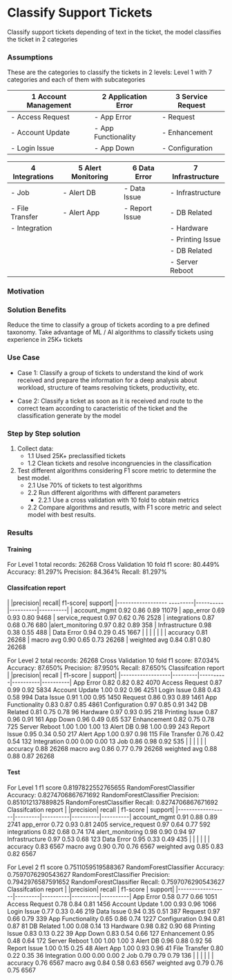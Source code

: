 # Classify Support Tickets 
Classify support tickets depending of text in the ticket, the model classifies the ticket in 2 categories

### Assumptions
These are the categories to classify the tickets in 2 levels: Level 1 with 7 categories and each of them with subcategories

|1 Account Management | 2 Application Error  | 3 Service Request |
|---------------------|----------------------|-------------------|
|  - Access Request   |   - App Error        |   - Request       |
|  - Account Update   |   - App Functionality|  - Enhancement    |
|  - Login Issue      |   - App Down         |   - Configuration |
  

|4 Integrations    | 5 Alert Monitoring  | 6 Data Error      |7 Infrastructure   |
|------------------|---------------------|-------------------|-------------------|
|  - Job           |   - Alert DB        |   - Data Issue    |  - Infrastructure |
|  - File Transfer |   - Alert App       |  - Report Issue   |  - DB Related     |
|  - Integration   |                     |                   |  - Hardware       |
|                  |                     |                   |  - Printing Issue |
|                  |                     |                   |  - DB Related     |
|                  |                     |                   |  - Server Reboot  |

### Motivation
### Solution Benefits
Reduce the time to classify a group of tickets acording to a pre defined taxonomy.
Take advantage of ML / AI algorithms to classify tickets using experience in 25K+ tickets
### Use Case
- Case 1:
  Classify a group of tickets to understand the kind of work received and prepare the information for a deep analysis about workload, structure of teams resolving tickets, productivity, etc.
  
- Case 2:
  Classify a ticket as soon as it is received and route to the correct team according to caracteristic of the ticket and the classification generate by the model
### Step by Step solution
1) Collect data:
    - 1.1 Used 25K+ preclassified tickets
    - 1.2 Clean tickets and resolve incongruencies in the classification
2) Test different algorithms considering F1 score metric to determine the best model.
    - 2.1 Use 70% of tickets to test algorithms
    - 2.2 Run different algorithms with different parameters
      - 2.2.1 Use a cross validation with 10 fold to obtain metrics
    - 2.2 Compare algorithms and resutls, with F1 score metric and select model with best results.
    
### Results

#### Training

For Level 1
total records:    26268
Cross Validation  10 fold
f1 score:         80.449%
Accuracy:         81.297%
Precision:        84.364%
Recall:           81.297%
#### Classifcation report
|                  |precision|    recall|  f1-score|   support|
|------------------ ---------|----------|----------|----------|
|    account_mgmt       0.92      0.86      0.89     11079
|       app_error       0.69      0.93      0.80      9468
| service_request       0.97      0.62      0.76      2528
|    integrations       0.87      0.68      0.76       680
|alert_monitoring       0.97      0.82      0.89       358
|  Infrastructure       0.98      0.38      0.55       488
|      Data Error       0.94      0.29      0.45      1667
|                  |         |          |          |          |
|        accuracy                           0.81     26268
|       macro avg       0.90      0.65      0.73     26268
|    weighted avg       0.84      0.81      0.80     26268

For Level 2
total records:    26268
Cross Validation  10 fold
f1 score:         87.034%
Accuracy:         87.650%
Precision:        87.950%
Recall:           87.650%
Classifcation report
|                  |precision|   recall | f1-score |   support|
|------------------|---------|----------|----------|----------|
        App Error       0.82      0.82      0.82      4070
   Access Request       0.87      0.99      0.92      5834
   Account Update       1.00      0.92      0.96      4251
      Login Issue       0.88      0.43      0.58       994
       Data Issue       0.91      1.00      0.95      1450
          Request       0.86      0.93      0.89      1461
App Functionality       0.83      0.87      0.85      4861
    Configuration       0.97      0.85      0.91       342
       DB Related       0.81      0.75      0.78        96
         Hardware       0.97      0.93      0.95       218
   Printing Issue       0.87      0.96      0.91       161
         App Down       0.96      0.49      0.65       537
      Enhancement       0.82      0.75      0.78       725
    Server Reboot       1.00      1.00      1.00        13
         Alert DB       0.98      1.00      0.99       243
     Report Issue       0.95      0.34      0.50       217
        Alert App       1.00      0.97      0.98       115
    File Transfer       0.76      0.42      0.54       132
      Integration       0.00      0.00      0.00        13
              Job       0.86      0.98      0.92       535
|                  |         |          |          |          |
         accuracy                           0.88     26268
        macro avg       0.86      0.77      0.79     26268
     weighted avg       0.88      0.88      0.87     26268
     
 
 #### Test
 For Level 1
 f1 score 0.8197822552765655
RandomForestClassifier Accuracy:  0.8274706867671692
RandomForestClassifier Precision: 0.851012137889825
RandomForestClassifier Recall:    0.8274706867671692
Classifcation report
|                  |precision|   recall | f1-score |   support|
|------------------|---------|----------|----------|----------|
    account_mgmt       0.91      0.88      0.89      2741
       app_error       0.72      0.93      0.81      2405
 service_request       0.97      0.64      0.77       592
    integrations       0.82      0.68      0.74       174
alert_monitoring       0.98      0.90      0.94        97
  Infrastructure       0.97      0.53      0.68       123
      Data Error       0.95      0.33      0.49       435
|                  |         |          |          |          |
        accuracy                           0.83      6567
       macro avg       0.90      0.70      0.76      6567
    weighted avg       0.85      0.83      0.82      6567

For Level 2
f1 score 0.7511059519588367
RandomForestClassifier Accuracy: 0.7597076290543627
RandomForestClassifier Precision: 0.7942976587591652
RandomForestClassifier Recall: 0.7597076290543627
Classifcation report
|                  |precision|   recall | f1-score |   support|
|------------------|---------|----------|----------|----------|
        App Error       0.58      0.77      0.66      1051
   Access Request       0.78      0.84      0.81      1456
   Account Update       1.00      0.93      0.96      1066
      Login Issue       0.77      0.33      0.46       219
       Data Issue       0.94      0.35      0.51       387
          Request       0.97      0.66      0.79       339
App Functionality       0.65      0.86      0.74      1227
    Configuration       0.94      0.81      0.87        81
       DB Related       1.00      0.08      0.14        13
         Hardware       0.98      0.82      0.90        68
   Printing Issue       0.83      0.13      0.22        39
         App Down       0.83      0.54      0.66       127
      Enhancement       0.95      0.48      0.64       172
    Server Reboot       1.00      1.00      1.00         3
         Alert DB       0.96      0.88      0.92        56
     Report Issue       1.00      0.15      0.25        48
        Alert App       1.00      0.93      0.96        41
    File Transfer       0.80      0.22      0.35        36
      Integration       0.00      0.00      0.00         2
              Job       0.79      0.79      0.79       136
|                  |         |          |          |          |
         accuracy                           0.76      6567
        macro avg       0.84      0.58      0.63      6567
     weighted avg       0.79      0.76      0.75      6567

